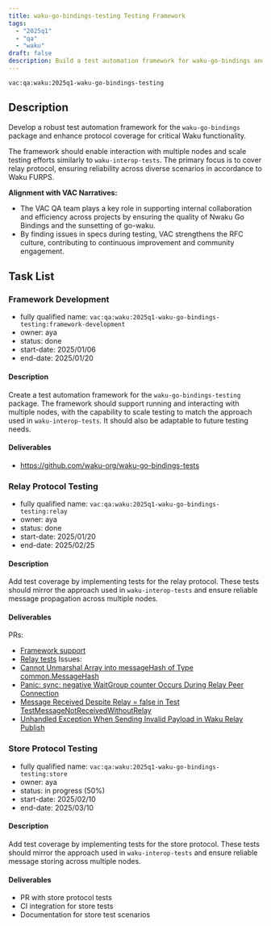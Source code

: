 ```yaml
---
title: waku-go-bindings-testing Testing Framework
tags:
  - "2025q1"
  - "qa"
  - "waku"  
draft: false  
description: Build a test automation framework for waku-go-bindings and expand protocol coverage
---
```


`vac:qa:waku:2025q1-waku-go-bindings-testing`

## Description
Develop a robust test automation framework for the `waku-go-bindings` package 
and enhance protocol coverage for critical Waku functionality.

The framework should enable interaction with multiple nodes 
and scale testing efforts similarly to `waku-interop-tests`. 
The primary focus is to cover relay protocol, 
ensuring reliability across diverse scenarios in accordance to Waku FURPS.

**Alignment with VAC Narratives:**

* The VAC QA team plays a key role in supporting internal collaboration
  and efficiency across projects by ensuring the quality of Nwaku Go Bindings
  and the sunsetting of go-waku.
* By finding issues in specs during testing,
  VAC strengthens the RFC culture,
  contributing to continuous improvement and community engagement.

## Task List

### Framework Development

* fully qualified name: `vac:qa:waku:2025q1-waku-go-bindings-testing:framework-development`
* owner: aya
* status: done
* start-date: 2025/01/06
* end-date: 2025/01/20


#### Description
Create a test automation framework for the `waku-go-bindings-testing` package. 
The framework should support running and interacting with multiple nodes, 
with the capability to scale testing to match the approach used in `waku-interop-tests`. 
It should also be adaptable to future testing needs.

#### Deliverables
* https://github.com/waku-org/waku-go-bindings-tests


### Relay Protocol Testing

* fully qualified name: `vac:qa:waku:2025q1-waku-go-bindings-testing:relay`
* owner: aya
* status: done
* start-date: 2025/01/20
* end-date: 2025/02/25

#### Description
Add test coverage by implementing tests for the relay protocol.
These tests should mirror the approach used in `waku-interop-tests`
and ensure reliable message propagation across multiple nodes.

#### Deliverables
PRs:
* [Framework support](https://github.com/waku-org/waku-go-bindings/pull/29)
* [Relay tests](https://github.com/waku-org/waku-go-bindings/pull/33)
Issues:
* [Cannot Unmarshal Array into messageHash of Type common.MessageHash](https://github.com/waku-org/waku-go-bindings/issues/24)
* [Panic: sync: negative WaitGroup counter Occurs During Relay Peer Connection](https://github.com/waku-org/waku-go-bindings/issues/25)
* [Message Received Despite Relay = false in Test TestMessageNotReceivedWithoutRelay](https://github.com/waku-org/waku-go-bindings/issues/28)
* [Unhandled Exception When Sending Invalid Payload in Waku Relay Publish](https://github.com/waku-org/waku-go-bindings/issues/37)

### Store Protocol Testing

* fully qualified name: `vac:qa:waku:2025q1-waku-go-bindings-testing:store`
* owner: aya
* status: in progress (50%)
* start-date: 2025/02/10
* end-date: 2025/03/10

#### Description
Add test coverage by implementing tests for the store protocol.
These tests should mirror the approach used in `waku-interop-tests`
and ensure reliable message storing across multiple nodes.

#### Deliverables
* PR with store protocol tests
* CI integration for store tests
* Documentation for store test scenarios
